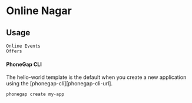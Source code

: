 # Online Nagar

## Usage
	Online Events
	Offers

#### PhoneGap CLI

The hello-world template is the default when you create a new application using the [phonegap-cli][phonegap-cli-url].

    phonegap create my-app
